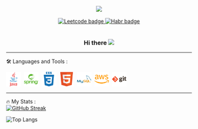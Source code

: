 <div id="header" align="center">
  <p align="center"><img src="https://media.giphy.com/media/qgQUggAC3Pfv687qPC/giphy.gif" width="200"/></p>
  <div id="badges" align="center">
      <a href="https://leetcode.com/DmitryGit/">
        <img src="https://img.shields.io/badge/Leetcode-ffad33?logo=leetcode&logoColor=white&style=for-the-badge" alt="Leetcode badge"/>
      </a>
     <a href="https://career.habr.com/dmitrygit">
        <img src="https://img.shields.io/badge/Habr-6274bc?logo=habr&logoColor=white&style=for-the-badge" alt="Habr badge"/>
      </a>
  </div>
  <div align="center">
    <img src="https://komarev.com/ghpvc/?username=DmitryGityuk&style=flat-square&color=blue" alt=""/>
  </div>
  <h3 align="center">Hi there <img src="https://media.giphy.com/media/hvRJCLFzcasrR4ia7z/giphy.gif" width="30px"/></h3>
</div>
  
  ***
  :hammer_and_wrench: Languages and Tools :
<div>
  <img src="https://github.com/devicons/devicon/blob/master/icons/java/java-original-wordmark.svg" title="Java" alt="Java" width="40" height="40"/>&nbsp;
  <img src="https://github.com/devicons/devicon/blob/master/icons/spring/spring-original-wordmark.svg" title="Spring" alt="Spring" width="40" height="40"/>&nbsp;
  <img src="https://github.com/devicons/devicon/blob/master/icons/css3/css3-plain-wordmark.svg"  title="CSS3" alt="CSS" width="40" height="40"/>&nbsp;
  <img src="https://github.com/devicons/devicon/blob/master/icons/html5/html5-original.svg" title="HTML5" alt="HTML" width="40" height="40"/>&nbsp;
  <img src="https://github.com/devicons/devicon/blob/master/icons/mysql/mysql-original-wordmark.svg" title="MySQL"  alt="MySQL" width="40" height="40"/>&nbsp;
  <img src="https://github.com/devicons/devicon/blob/master/icons/amazonwebservices/amazonwebservices-plain-wordmark.svg" title="AWS" alt="AWS" width="40" height="40"/>&nbsp;
  <img src="https://github.com/devicons/devicon/blob/master/icons/git/git-original-wordmark.svg" title="Git" **alt="Git" width="40" height="40"/>
</div>

  ***
  :fire: My Stats :  
  [![GitHub Streak](http://github-readme-streak-stats.herokuapp.com?user=DmitryGityuk&theme=dark&background=000000)](https://git.io/streak-stats)
  
  ![Top Langs](https://github-readme-stats.vercel.app/api/top-langs/?username=DmitryGityuk&layout=compact&theme=tokyonight)

